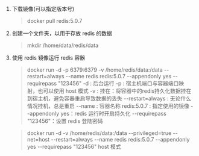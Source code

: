 


1. 下载镜像(可以指定版本号)

    > docker pull redis:5.0.7
    
2. 创建一个文件夹，以用于存放 redis 的数据

    > mkdir /home/data/redis/data
    
3. 使用 redis 镜像运行 redis 容器

    > docker run -d -p 6379:6379 -v /home/redis/data:/data --restart=always --name redis redis:5.0.7 --appendonly yes --requirepass "123456"
    > -d : 后台运行
    > -p : 宿主机端口与容器端口映射，也可以使用 host 模式
    > -v : 挂在：将容器中的redis持久化数据挂在到宿主机，避免容器重启导致数据的丢失
    > --restart=always : 无论什么情况挂机，总是重启
    > --name : 容器名称
    > redis:5.0.7 : 指定使用的镜像
    > --appendonly yes：redis 运行时开启持久化
    > --requirepass "123456"：设置 redis 登陆密码    
    
    > docker run -d  -v /home/redis/data:/data --privileged=true --net=host --restart=always --name redis redis:5.0.7 --appendonly yes --requirepass "123456"
    > host 模式
    
    
    
    
    